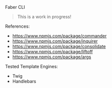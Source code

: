 Faber CLI

> This is a work in progress!

References:

-  https://www.npmjs.com/package/commander
-  https://www.npmjs.com/package/inquirer
-  https://www.npmjs.com/package/consolidate
-  https://www.npmjs.com/package/liftoff
-  https://www.npmjs.com/package/args

Tested Template Engines:

-  Twig
-  Handlebars
